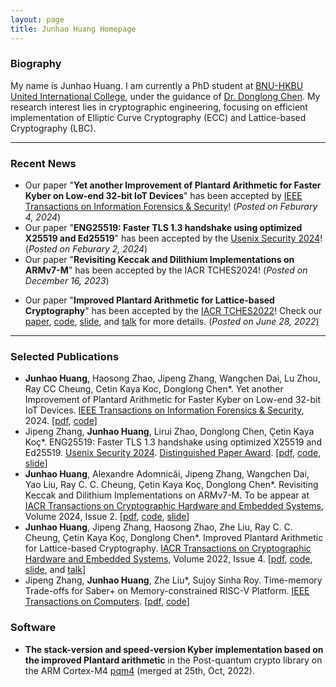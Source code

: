 ```yaml
---
layout: page
title: Junhao Huang Homepage
---
```


### Biography

My name is Junhao Huang. I am currently a PhD student at [BNU-HKBU United International College](https://www.uic.edu.cn), under the guidance of [Dr. Donglong Chen](https://scholar.google.be/citations?user=kFDs-OMAAAAJ&hl=en). My research interest lies in cryptographic engineering, focusing on efficient implementation of Elliptic Curve Cryptography (ECC) and Lattice-based Cryptography (LBC).

---

### Recent News
- Our paper "**Yet another Improvement of Plantard Arithmetic for Faster Kyber on Low-end 32-bit IoT Devices**" has been accepted by [IEEE Transactions on Information Forensics & Security](https://ieeexplore.ieee.org/xpl/RecentIssue.jsp?punumber=10206)! (_Posted on Feburary 4, 2024_)
- Our paper "**ENG25519: Faster TLS 1.3 handshake using optimized X25519 and Ed25519**" has been accepted by the [Usenix Security 2024](https://www.usenix.org/conference/usenixsecurity24/)! (_Posted on Feburary 2, 2024_)
- Our paper "**Revisiting Keccak and Dilithium Implementations on ARMv7-M**" has been accepted by the IACR TCHES2024! (_Posted on December 16, 2023_)
<!-- - The source code of our paper "**Improved Plantard Arithmetic for Lattice-based Cryptography**" has been merged into the Post-quantum crypto library for the ARM Cortex-M4 [pqm4](<https://github.com/mupq/pqm4/pull/244>). (_Posted on October 25, 2022_) -->
- Our paper "**Improved Plantard Arithmetic for Lattice-based Cryptography**" has been accepted by the [IACR TCHES2022](https://ches.iacr.org/2022/acceptedpapers.php)! Check our [paper](https://eprint.iacr.org/2022/956.pdf), [code](https://github.com/UIC-ESLAS/ImprovedPlantardArithmetic), [slide](/assets/slides/slide_TCHES2022.pdf), and [talk](/assets/slides/talk_TCHES2022.mp4) for more details. (_Posted on June 28, 2022_)

---

### Selected Publications
- **Junhao Huang**, Haosong Zhao, Jipeng Zhang, Wangchen Dai, Lu Zhou, Ray CC Cheung, Cetin Kaya Koc, Donglong Chen*. Yet another Improvement of Plantard Arithmetic for Faster Kyber on Low-end 32-bit IoT Devices. [IEEE Transactions on Information Forensics & Security](https://ieeexplore.ieee.org/xpl/RecentIssue.jsp?punumber=10206), 2024. [[pdf](/assets/paper/TIFS2024.pdf), [code](https://github.com/UIC-ESLAS/Kyber_RV_M3)]
- Jipeng Zhang, **Junhao Huang**, Lirui Zhao, Donglong Chen, Çetin Kaya Koç*. ENG25519: Faster TLS 1.3 handshake using optimized X25519 and Ed25519. [Usenix Security 2024](https://www.usenix.org/conference/usenixsecurity24/). [Distinguished Paper Award](https://www.usenix.org/conference/usenixsecurity24/presentation/zhang-jipeng). [[pdf](https://ji-peng.github.io/uploads/usenix_security2024/paper.pdf), [code](https://github.com/Ji-Peng/eng25519_artifact), [slide](https://ji-peng.github.io/uploads/usenix_security2024/slide.pdf)]
- **Junhao Huang**, Alexandre Adomnicăi, Jipeng Zhang, Wangchen Dai, Yao Liu, Ray C. C. Cheung, Çetin Kaya Koç, Donglong Chen*. Revisiting Keccak and Dilithium Implementations on ARMv7-M. To be appear at [IACR Transactions on Cryptographic Hardware and Embedded Systems](https://ches.iacr.org/), Volume 2024, Issue 2. [[pdf](/assets/paper/TCHES2024_2.pdf), [code](https://github.com/UIC-ESLAS/Dilithium-Multi-Moduli), [slide](/assets/slides/slide_TCHES2024.pdf)]
- **Junhao Huang**, Jipeng Zhang, Haosong Zhao, Zhe Liu, Ray C. C. Cheung, Çetin Kaya Koç, Donglong Chen*. Improved Plantard Arithmetic for Lattice-based Cryptography. [IACR Transactions on Cryptographic Hardware and Embedded Systems](https://ches.iacr.org/), Volume 2022, Issue 4. [[pdf](https://eprint.iacr.org/2022/956.pdf), [code](https://github.com/UIC-ESLAS/ImprovedPlantardArithmetic), [slide](/assets/slides/slide_TCHES2022.pdf), and [talk](/assets/slides/talk_TCHES2022.mp4)]
- Jipeng Zhang, **Junhao Huang**, Zhe Liu*, Sujoy Sinha Roy. Time-memory Trade-offs for Saber+ on Memory-constrained RISC-V Platform. [IEEE Transactions on Computers](https://ieeexplore.ieee.org/xpl/RecentIssue.jsp?punumber=12). [[pdf](/assets/paper/TC2021.pdf), [code](https://github.com/Ji-Peng/Saber_RV32)]
<!-- - **Junhao Huang**, Zhe Liu*, Zhi Hu, Johann Großschädl. Parallel implementation of SM2 elliptic curve cryptography on Intel processors with AVX2. ACISP2020. [[pdf](/assets/paper/ACISP2020.pdf)] -->

### Software

- **The stack-version and speed-version Kyber implementation based on the improved Plantard arithmetic** in the Post-quantum crypto library on the ARM Cortex-M4 [pqm4](<https://github.com/mupq/pqm4/pull/244>) (merged at 25th, Oct, 2022).
